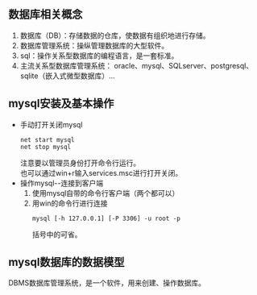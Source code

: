## 数据库相关概念
1. 数据库（DB）：存储数据的仓库，使数据有组织地进行存储。
2. 数据库管理系统：操纵管理数据库的大型软件。
3. sql：操作关系型数据库的编程语言，是一套标准。
4. 主流关系型数据库管理系统：
   oracle、mysql、SQLserver、postgresql、sqlite（嵌入式微型数据库）...
## mysql安装及基本操作
- 手动打开关闭mysql
  ```
  net start mysql
  net stop mysql
  ```
  注意要以管理员身份打开命令行运行。  
  也可以通过win+r输入services.msc进行打开关闭。
- 操作mysql--连接到客户端
  1. 使用mysql自带的命令行客户端（两个都可以）
  2. 用win的命令行进行连接
     ```
     mysql [-h 127.0.0.1] [-P 3306] -u root -p
     ```
     括号中的可省。
## mysql数据库的数据模型
DBMS数据库管理系统，是一个软件，用来创建、操作数据库。
